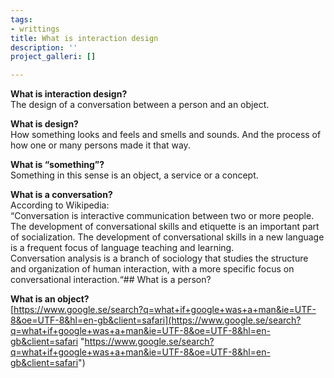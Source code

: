 ```yaml
---
tags:
- writtings
title: What is interaction design
description: ''
project_galleri: []

---
```

**What is interaction design?**  
The design of a conversation between a person and an object.

**What is design?**  
How something looks and feels and smells and sounds. And the process of how one or many persons made it that way.

**What is “something”?**  
Something in this sense is an object, a service or a concept.

**What is a conversation?**  
According to Wikipedia:  
“Conversation is interactive communication between two or more people.  
The development of conversational skills and etiquette is an important part of socialization. The development of conversational skills in a new language is a frequent focus of language teaching and learning.  
Conversation analysis is a branch of sociology that studies the structure and organization of human interaction, with a more specific focus on conversational interaction.“## What is a person?

**What is an object?**  
[https://www.google.se/search?q=what+if+google+was+a+man&ie=UTF-8&oe=UTF-8&hl=en-gb&client=safari](https://www.google.se/search?q=what+if+google+was+a+man&ie=UTF-8&oe=UTF-8&hl=en-gb&client=safari "https://www.google.se/search?q=what+if+google+was+a+man&ie=UTF-8&oe=UTF-8&hl=en-gb&client=safari")